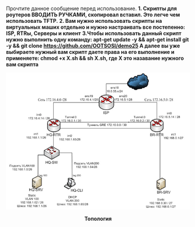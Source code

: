 Прочтите данное сообщение перед использование.
**1. Скрипты для роутеров ВВОДИТЬ РУЧКАМИ, скопировал вставил. Это легче чем использовать TFTP.**
**2. Вам нужно использовать скрипты на виртуальных маших отдельно и  нужно настраивать все постепенно: ISP, RTRы, Серверы и клиент**
**3.Чтобы использовать данный скрипт нужно выполнить одну команду: apt-get update -y && apt-get install git -y && git clone https://github.com/OOTSOSI/demo25
А далее вы уже выбираете нужный вам скрипт даете права на его выполнение и применяете: chmod +x X.sh && sh X.sh, где Х это назавание нужного вам скрипта**

<p align="center">
  <img src="scheme.jpg"
<p\>
<p align="center"><strong>Топология</strong></p>
